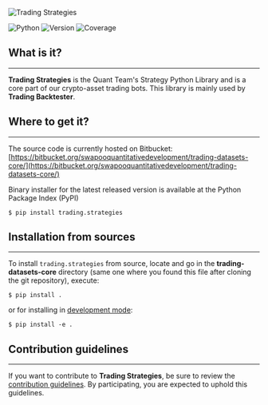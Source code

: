 ![Trading Strategies](external/images/trading-datasets.png)

![Python](https://img.shields.io/badge/Python-3.7-blue)
![Version](https://img.shields.io/badge/Version-0.6.4-brightgreen)
![Coverage](https://img.shields.io/badge/Coverage-100%25-brightgreen)

## What is it?
----------

**Trading Strategies** is the Quant Team's Strategy Python Library
and is a core part of our crypto-asset trading bots. This library is mainly used by **Trading Backtester**.

## Where to get it?
----------

The source code is currently hosted on Bitbucket: [https://bitbucket.org/swapooquantitativedevelopment/trading-datasets-core/](https://bitbucket.org/swapooquantitativedevelopment/trading-datasets-core/)

Binary installer for the latest released version is available at the Python Package Index (PyPI)

```shell
$ pip install trading.strategies
```

## Installation from sources
--------------------------

To install `trading.strategies` from source, locate and go in the **trading-datasets-core** directory (same one where you found this file after cloning the git repository), execute:

```shell
$ pip install .
```

or for installing in [development mode](https://pip.pypa.io/en/latest/cli/pip_install/#install-editable):

```shell
$ pip install -e .
```

## Contribution guidelines
--------------------------

If you want to contribute to **Trading Strategies**, be sure to review the [contribution guidelines](CONTRIBUTING.md). By participating, you are expected to uphold this guidelines.

